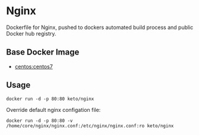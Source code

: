 # Nginx

Dockerfile for Nginx, pushed to dockers automated build process and public Docker hub registry.


## Base Docker Image

* [centos:centos7](https://registry.hub.docker.com/_/centos/)


## Usage

	docker run -d -p 80:80 keto/nginx


Override default nginx configation file:

	docker run -d -p 80:80 -v /home/core/nginx/nginx.conf:/etc/nginx/nginx.conf:ro keto/nginx

